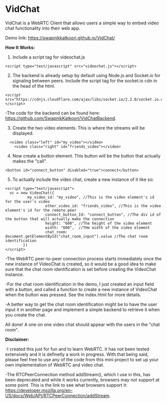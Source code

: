 # VidChat
VidChat is a WebRTC Client that allows users a simple way to embed video chat functionality into their web app.

Demo link: https://swapnikkatkoori.github.io/VidChat/


**How It Works:**
1) Include a script tag for videochat.js

```
<script type="text/javascript" src="videochat.js"></script>
```

2) The backend is already setup by default using Node.js and Socket.io for signaling between peers. Include the script tag for the socket.io cdn in the head of the html.
```
<script src="https://cdnjs.cloudflare.com/ajax/libs/socket.io/2.2.0/socket.io.dev.js"></script>
```
  -The code for the backend can be found here: https://github.com/SwapnikKatkoori/VidChatBackend.
  
3) Create the two video elements. This is where the streams will be displayed.
```
  <video class="left" id="my_video"></video>
	<video class="right" id="friends_video"></video>
```

4) Now create a button element. This button will be the button that actually makes the "call".
```
<button id="connect_button" disabled="true">connect</button>
```

5) To actually include the video chat, create a new instance of it like so:
```
<script type="text/javascript">
  vc = new VideoChat({
          my_video_id: "my_video", //This is the video element's id for the user's video
				  other_video_id: "friends_video", //This is the video element's id for the remote peer
				  connect_button_Id: "connect_button", //The div id of the button that will actually make the connection
				  height: "600", //The height of the video element
				  width: "600",  //THe width of the video element
				  chat_room: document.getElementById("chat_room_input").value //The chat room identification
        })
</script>
```

  -The WebRTC peer-to-peer connection process starts immediately once the new instance of VideoChat is created, so it would be a good idea to make sure that the chat room identification is set before creating the VideoChat instance.
  
  -For the chat room identification in the demo, I just created an input field with a button, and called a function to create a new instance of VideoChat when the button was pressed. See the index.html for more details.
  
  -A better way to get the chat room identification might be to have the user input it in another page and implement a simple backend to retrieve it when you create the chat. 

All done! A one on one video chat should appear with the users in the "chat room".

**Disclaimer:**

-I created this just for fun and to learn WebRTC. It has not been tested extensively and it is definetly a work in progress. With that being said, please feel free to use any of the code from this mini project to set up your own implementation of WebRTC and video chat.

-The RTCPeerConnection method addStream(), which I use in this, has been deprecated and while it works currently, browsers may not support at some point. This is the link to see what browsers support it: https://developer.mozilla.org/en-US/docs/Web/API/RTCPeerConnection/addStream.
